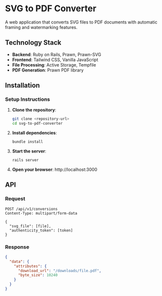 # SVG to PDF Converter

A web application that converts SVG files to PDF documents with automatic framing and watermarking features.

## Technology Stack

- **Backend**: Ruby on Rails, Prawn, Prawn-SVG
- **Frontend**: Tailwind CSS, Vanilla JavaScript
- **File Processing**: Active Storage, Tempfile
- **PDF Generation**: Prawn PDF library

## Installation

### Setup Instructions

1. **Clone the repository**:
   ```bash
   git clone <repository-url>
   cd svg-to-pdf-converter
   ```

2. **Install dependencies**:
   ```bash
   bundle install
   ```
3. **Start the server**:
   ```bash
   rails server
   ```
4. **Open your browser**:
  http://localhost:3000

## API

  ### Request
  ```http
  POST /api/v1/conversions
  Content-Type: multipart/form-data
  
  {
    "svg_file": [file],
    "authenticity_token": [token]
  }
```

### Response
```json
{
  "data": {
    "attributes": {
      "download_url": "/downloads/file.pdf",
      "byte_size": 10240
    }
  }
}
```
